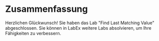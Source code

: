 # Zusammenfassung

Herzlichen Glückwunsch! Sie haben das Lab "Find Last Matching Value" abgeschlossen. Sie können in LabEx weitere Labs absolvieren, um Ihre Fähigkeiten zu verbessern.
